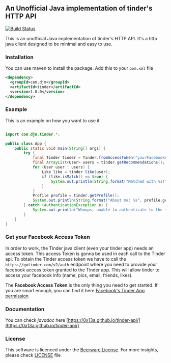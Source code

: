 ## An Unofficial Java implementation of tinder's HTTP API

[![Build Status](https://travis-ci.org/0x13a/tinder-api.svg?branch=master)](https://travis-ci.org/0x13a/tinder-api)

This is an unofficial Java implementation of tinder's HTTP API. It's a http java client designed to be minimal and easy to use.

### Installation

You can use maven to install the package. Add this to your `pom.xml` file

```xml
<dependency>
  <groupId>com.djm</groupId>
  <artifactId>tinder</artifactId>
  <version>1.0.0</version>
</dependency>
```

### Example

This is an example on how you want to use it

```java

import com.djm.tinder.*;

public class App {
    public static void main(String[] args) {
        try {
            final Tinder tinder = Tinder.fromAccessToken("yourFacebookAccessTokenForTinderApp");
            final ArrayList<User> users = tinder.getRecommendations();
            for (User user : users) {
                Like like = tinder.like(user);
                if (like.isMatch() == true) {
                    System.out.println(String.format("Matched with %s!", user.getName()));
                }
            }
            Profile profile = tinder.getProfile();
            System.out.println(String.format("About me: %s", profile.getName()));
        } catch (AuthenticationException e) {
            System.out.println("Whoops, unable to authenticate to the tinder API. Check your Facebook access token / app's permissions.");
        }
    }
}
```

### Get your Facebook Access Token

In order to work, the Tinder java client (even your tinder app) needs an access token.
This access Token is gonna be used in each call to the Tinder api. To obtain the Tinder access token we have to call the `https://gotinder.com/v2/auth` endpoint
where you need to provide your facebook access token
granted to the Tinder app. This will allow tinder to access your facebook info (name, pics, email, friends, likes).

The **Facebook Access Token** is the only thing you need to get started.
If you are smart enough, you can find it here [Facebook's Tinder App permission](https://www.facebook.com/v2.6/dialog/oauth?redirect_uri=fb464891386855067%3A%2F%2Fauthorize%2F&scope=user_birthday,user_photos,user_education_history,email,user_relationship_details,user_friends,user_work_history,user_likes&response_type=token%2Csigned_request&client_id=464891386855067)

### Documentation

You can check *javadoc* here [https://0x13a.github.io/tinder-api/](https://0x13a.github.io/tinder-api/)

### License

This software is licenced under the [Beerware License](https://fedoraproject.org/wiki/Licensing/Beerware). For more insights, please check [LICENSE](LICENSE) file